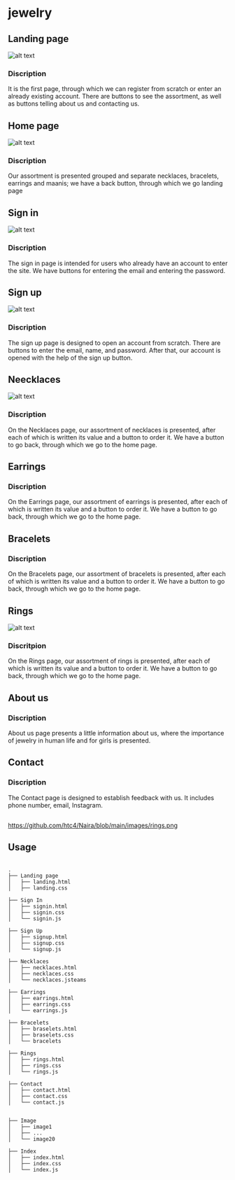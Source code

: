 # jewelry
## Landing page
![alt text](<https://github.com/htc4/Naira/blob/main/images/Screenshot%20from%202024-03-06%2010-52-39.png>)
### Discription
It is the first page, through which we can register from scratch or enter an already existing account. There are buttons to see the assortment, as well as buttons telling about us and contacting us.
## Home page
![alt text](<https://github.com/htc4/Naira/blob/main/images/Screenshot%20from%202024-03-06%2010-54-39.png>)
### Discription
Our assortment is presented grouped and separate necklaces, bracelets, earrings and maanis; we have a back button, through which we go landing page
## Sign in
![alt text](<https://github.com/htc4/Naira/blob/main/images/Screenshot%20from%202024-03-06%2010-55-23.png>)
### Discription
The sign in page is intended for users who already have an account to enter the site. We have buttons for entering the email and entering the password.
## Sign up
![alt text](<https://github.com/htc4/Naira/blob/main/images/Screenshot%20from%202024-03-06%2010-55-37.png>)
### Discription
The sign up page is designed to open an account from scratch. There are buttons to enter the email, name, and password. After that, our account is opened with the help of the sign up button.
## Neecklaces
![alt text](<https://github.com/htc4/Naira/blob/main/images/Screenshot%20from%202024-03-06%2010-56-34.png>)
### Discription
On the Necklaces page, our assortment of necklaces is presented, after each of which is written its value and a button to order it. We have a button to go back, through which we go to the home page.
## Earrings
### Discription
On the Earrings page, our assortment of earrings is presented, after each of which is written its value and a button to order it. We have a button to go back, through which we go to the home page.
## Bracelets
### Discription
On the Bracelets page, our assortment of bracelets is presented, after each of which is written its value and a button to order it. We have a button to go back, through which we go to the home page.
## Rings
![alt text](<https://github.com/htc4/Naira/blob/main/images/rings.png>)
### Discritpion
On the Rings page, our assortment of rings is presented, after each of which is written its value and a button to order it. We have a button to go back, through which we go to the home page.
## About us
### Discription
About us page presents a little information about us, where the importance of jewelry in human life and for girls is presented.
## Contact
### Discription
The Contact page is designed to establish feedback with us. It includes phone number, email, Instagram.
## 
https://github.com/htc4/Naira/blob/main/images/rings.png

## Usage
```

.
├── Landing page
│   ├── landing.html
│   ├── landing.css

├── Sign In
│   ├── signin.html
│   ├── signin.css
│   └── signin.js

├── Sign Up
│   ├── signup.html
│   ├── signup.css
│   └── signup.js

├── Necklaces
│   ├── necklaces.html
│   ├── necklaces.css
│   └── necklaces.jsteams

├── Earrings
│   ├── earrings.html
│   ├── earrings.css
│   └── earrings.js

├── Bracelets
│   ├── braselets.html
│   ├── braselets.css
│   └── bracelets

├── Rings
│   ├── rings.html
│   ├── rings.css
│   └── rings.js

├── Contact
│   ├── contact.html
│   ├── contact.css
│   └── contact.js


├── Image
│   ├── image1
│   ├── ...
│   └── image20

├── Index
│   ├── index.html
│   ├── index.css
│   └── index.js
```
